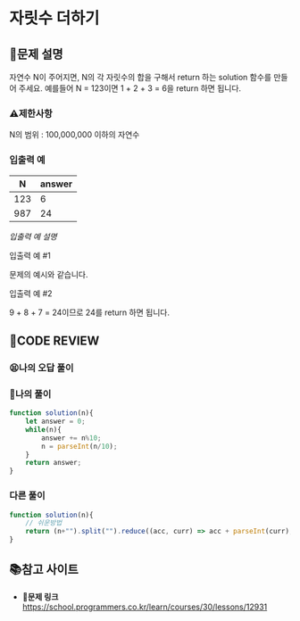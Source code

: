 # 자릿수 더하기

## **📝문제 설명**

자연수 N이 주어지면, N의 각 자릿수의 합을 구해서 return 하는 solution 함수를 만들어 주세요.
예를들어 N = 123이면 1 + 2 + 3 = 6을 return 하면 됩니다.

### **⚠제한사항**

N의 범위 : 100,000,000 이하의 자연수

### **입출력 예**

| N   | answer |
| --- | ------ |
| 123 | 6      |
| 987 | 24     |

*입출력 예 설명*

입출력 예 #1

문제의 예시와 같습니다.

입출력 예 #2

9 + 8 + 7 = 24이므로 24를 return 하면 됩니다.

## **🧐CODE REVIEW**

### **😫나의 오답 풀이**

### **🧾나의 풀이**

```js
function solution(n){
    let answer = 0;
    while(n){
        answer += n%10;
        n = parseInt(n/10);
    }
    return answer;
}
```

### **다른 풀이**

```js
function solution(n){
    // 쉬운방법
    return (n+"").split("").reduce((acc, curr) => acc + parseInt(curr), 0)
}
```

## 📚참고 사이트

- **🔗문제 링크**<br/>
https://school.programmers.co.kr/learn/courses/30/lessons/12931
